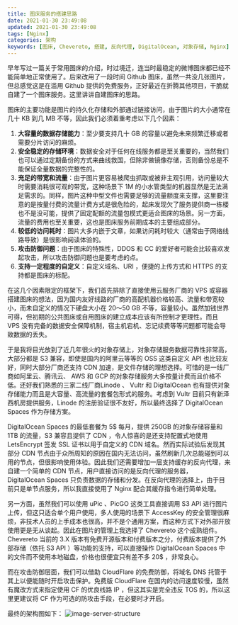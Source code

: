 ```yaml
---
title: 图床服务的搭建思路
date: 2021-01-30 23:49:08
updated: 2021-01-30 23:49:08
tags: [Nginx]
categories: 架构
keywords: [图床, Chevereto, 搭建, 反向代理, DigitalOcean, 对象存储, Nginx]
---
```

早年写过一篇关于常用图床的介绍，时过境迁，连当时最稳定的微博图床都已经不能简单地正常使用了。后来改用了一段时间 Github 图床，虽然一共没几张图片，但总感觉这是在滥用 Github 提供的免费服务，正好最近在折腾其他项目，干脆就自建了一个图床服务。这里讲讲自建图床的思路。

图床的主要功能是图片的持久化存储和外部通过链接访问，由于图片的大小通常在几十 KB 到几 MB 不等，因此我们必须着重考虑以下几个因素：
<!--more-->
1. **大容量的数据存储能力**：至少要支持几十 GB 的容量以避免未来频繁迁移或者需要分片访问的麻烦。
2. **安全稳定的存储环境**：数据安全对于任何在线服务都是至关重要的，当然我们也可以通过定期备份的方式来曲线救国，但除非做镜像存储，否则备份总是不能保证全量数据的完整性的。
3. **充足的带宽和流量**：由于图片更容易被爬虫抓取或被非主观引用，访问量较大时需要消耗很可观的带宽，这种场景下 1M 的小水管类型的机器显然是无法满足需求的。同样，图片这种中型文件也需要足够的流量额度来支撑，这里要注意的是按量付费的流量计费方式是很危险的，起床发现欠了服务提供商一栋楼也不是没可能，提供了固定配额的流量包模式更适合图床的场景。另一方面，流量的费用也至关重要，这也是图床服务前期成本的主要组成部分。
4. **较低的访问耗时**：图片大多内嵌于文章，如果访问耗时较大（通常由于网络线路导致）是很影响阅读体验的。
5. **攻击防御问题**：由于图床的特殊性，DDOS 和 CC 的爱好者可能会比较喜欢发起攻击，所以攻击防御问题也是要考虑的点。
6. **支持一定程度的自定义**：自定义域名、URI ，便捷的上传方式和 HTTPS 的支持都是图床的标配。

在这几个因素限定的框架下，我们首先排除了直接使用云服务厂商的 VPS 或容器搭建图床的想法，因为国内友好线路的厂商的高配机器价格较高、流量和带宽较小，而未自定义的情况下硬盘大小在 20～50 GB 不等，容量较小。虽然加钱世界可得，但初期的公共图床或自用图床的建立成本应该有所控制才更理性。而且 VPS 没有完备的数据安全保障机制，宿主机宕机、忘记续费等等问题都可能会导致数据的丢失。

于是我将目光放到了近几年很火的对象存储上，对象存储服务数据可靠性非常高，大部分都是 S3 兼容，即使是国内的阿里云等等的 OSS 这类自定义 API 也比较友好，同时大部分厂商还支持 CDN 加速，是文件存储的理想选择。可惜的是一线厂商如阿里云、腾讯云、 AWS 和 GCP 的对象存储服务大多按量计费而且价格不低。还好我们熟悉的三家二线厂商Linode 、 Vultr 和 DigitalOcean 也有提供对象存储能力而且是大容量、高流量的套餐包形式的服务。考虑到 Vultr 目前只有新泽西机房提供服务，Linode 的注册验证很不友好，所以最终选择了 DigitalOcean Spaces 作为存储方案。

DigitalOcean Spaces 的最低套餐为 5$ 每月，提供 250GB 的对象存储容量和 1TB 的流量，S3 兼容且提供了 CDN ，令人惊喜的是还支持配置式地使用 LetsEncrypt 签发 SSL 证书以用于自定义的 CDN 域名。然而实际试验后发现其部分 CDN 节点由于众所周知的原因在国内无法访问，虽然刷新几次总能碰到可以用的节点，但很影响使用体验。因此我们还需要增加一层支持缓存的反向代理，来自建一个简单的 CDN 节点，用户直接访问的是反向代理的服务器， DigitalOcean Spaces 只负责数据的存储和分发。在反向代理的选择上，由于目前只是单节点服务，所以我直接使用了 Nginx 配合其缓存指令进行简单处理。

另一方面，虽然我们可以使用 uPic 、PicGO 这类工具直接调用 S3 API 进行图片上传，但这只适合单个用户使用，多人使用的场景下 AccessKey 的安全管理很麻烦，非技术人员的上手成本也很高，并不是个通用方案，而这种方式下对外部开放使用更是无从谈起。因此在图片的管理上我选择了 Chevereto 这个成熟组件。 Chevereto 当前的 3.X 版本有免费开源版本和付费版本之分，付费版本提供了外部存储（依托 S3 API ）等功能的支持，可以直接操作 DigitalOcean Spaces 中的文件而不使用本地磁盘，价格也很便宜只有差不多 20$ ，非常良心。

而在攻击防御层面，我们可以借助 CloudFlare 的免费防御，将域名 DNS 托管于其上以便能随时开启攻击保护。免费版 CloudFlare 在国内的访问速度较慢，虽然有魔改方式来指定使用 CF 的优良线路 IP ，但这其实是完全违反 TOS 的，所以这里更建议将 CF 作为可选的防攻击手段，在必要时才开启。

最终的架构图如下：
![image-server-structure](https://gmiimg.com/vnc9xY-1612026194628.png)
